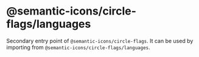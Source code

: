 # @semantic-icons/circle-flags/languages

Secondary entry point of `@semantic-icons/circle-flags`. It can be used by importing from `@semantic-icons/circle-flags/languages`.
